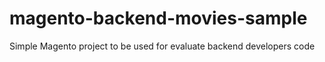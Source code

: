 # magento-backend-movies-sample
Simple Magento project to be used for evaluate backend developers code
